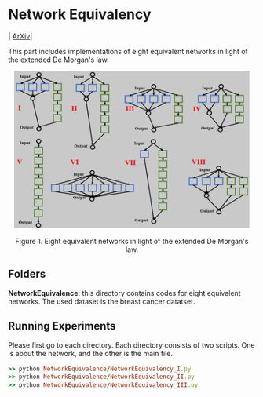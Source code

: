 # Network Equivalency
| [ArXiv](https://arxiv.org/abs/2002.02515)|

This part includes implementations of eight equivalent networks in light of the extended De Morgan's law.

<p align="center">
  <img width="480" src="https://github.com/FengleiFan/Duality/blob/master/equivalent_networks.png">
</p>

<p align="center">
  Figure 1. Eight equivalent networks in light of the extended De Morgan's law.
</p>


## Folders 
**NetworkEquivalence**: this directory contains codes for eight equivalent networks. The used dataset is the breast cancer datatset.<br/>


## Running Experiments

Please first go to each directory. Each directory consists of two scripts. One is about the network, and the other is the main file.  

```ruby
>> python NetworkEquivalence/NetworkEquivalency_I.py    
>> python NetworkEquivalence/NetworkEquivalency_II.py 
>> python NetworkEquivalence/NetworkEquivalency_III.py 
```

